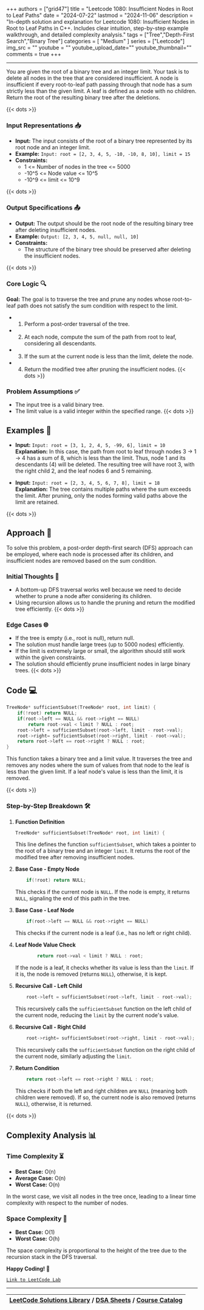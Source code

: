 
+++
authors = ["grid47"]
title = "Leetcode 1080: Insufficient Nodes in Root to Leaf Paths"
date = "2024-07-22"
lastmod = "2024-11-06"
description = "In-depth solution and explanation for Leetcode 1080: Insufficient Nodes in Root to Leaf Paths in C++. Includes clear intuition, step-by-step example walkthrough, and detailed complexity analysis."
tags = ["Tree","Depth-First Search","Binary Tree"]
categories = [
    "Medium"
]
series = ["Leetcode"]
img_src = ""
youtube = ""
youtube_upload_date=""
youtube_thumbnail=""
comments = true
+++



---
You are given the root of a binary tree and an integer limit. Your task is to delete all nodes in the tree that are considered insufficient. A node is insufficient if every root-to-leaf path passing through that node has a sum strictly less than the given limit. A leaf is defined as a node with no children. Return the root of the resulting binary tree after the deletions.
<!--more-->
{{< dots >}}
### Input Representations 📥
- **Input:** The input consists of the root of a binary tree represented by its root node and an integer limit.
- **Example:** `Input: root = [2, 3, 4, 5, -10, -10, 8, 10], limit = 15`
- **Constraints:**
	- 1 <= Number of nodes in the tree <= 5000
	- -10^5 <= Node value <= 10^5
	- -10^9 <= limit <= 10^9

{{< dots >}}
### Output Specifications 📤
- **Output:** The output should be the root node of the resulting binary tree after deleting insufficient nodes.
- **Example:** `Output: [2, 3, 4, 5, null, null, 10]`
- **Constraints:**
	- The structure of the binary tree should be preserved after deleting the insufficient nodes.

{{< dots >}}
### Core Logic 🔍
**Goal:** The goal is to traverse the tree and prune any nodes whose root-to-leaf path does not satisfy the sum condition with respect to the limit.

- 1. Perform a post-order traversal of the tree.
- 2. At each node, compute the sum of the path from root to leaf, considering all descendants.
- 3. If the sum at the current node is less than the limit, delete the node.
- 4. Return the modified tree after pruning the insufficient nodes.
{{< dots >}}
### Problem Assumptions ✅
- The input tree is a valid binary tree.
- The limit value is a valid integer within the specified range.
{{< dots >}}
## Examples 🧩
- **Input:** `Input: root = [3, 1, 2, 4, 5, -99, 6], limit = 10`  \
  **Explanation:** In this case, the path from root to leaf through nodes 3 -> 1 -> 4 has a sum of 8, which is less than the limit. Thus, node 1 and its descendants (4) will be deleted. The resulting tree will have root 3, with the right child 2, and the leaf nodes 6 and 5 remaining.

- **Input:** `Input: root = [2, 3, 4, 5, 6, 7, 8], limit = 18`  \
  **Explanation:** The tree contains multiple paths where the sum exceeds the limit. After pruning, only the nodes forming valid paths above the limit are retained.

{{< dots >}}
## Approach 🚀
To solve this problem, a post-order depth-first search (DFS) approach can be employed, where each node is processed after its children, and insufficient nodes are removed based on the sum condition.

### Initial Thoughts 💭
- A bottom-up DFS traversal works well because we need to decide whether to prune a node after considering its children.
- Using recursion allows us to handle the pruning and return the modified tree efficiently.
{{< dots >}}
### Edge Cases 🌐
- If the tree is empty (i.e., root is null), return null.
- The solution must handle large trees (up to 5000 nodes) efficiently.
- If the limit is extremely large or small, the algorithm should still work within the given constraints.
- The solution should efficiently prune insufficient nodes in large binary trees.
{{< dots >}}
## Code 💻
```cpp
TreeNode* sufficientSubset(TreeNode* root, int limit) {
    if(!root) return NULL;
    if(root->left == NULL && root->right == NULL)
        return root->val < limit ? NULL : root;
    root->left = sufficientSubset(root->left, limit - root->val);
    root->right= sufficientSubset(root->right, limit - root->val);
    return root->left == root->right ? NULL : root;
}
```

This function takes a binary tree and a limit value. It traverses the tree and removes any nodes where the sum of values from that node to the leaf is less than the given limit. If a leaf node's value is less than the limit, it is removed.

{{< dots >}}
### Step-by-Step Breakdown 🛠️
1. **Function Definition**
	```cpp
	TreeNode* sufficientSubset(TreeNode* root, int limit) {
	```
	This line defines the function `sufficientSubset`, which takes a pointer to the root of a binary tree and an integer `limit`. It returns the root of the modified tree after removing insufficient nodes.

2. **Base Case - Empty Node**
	```cpp
	    if(!root) return NULL;
	```
	This checks if the current node is `NULL`. If the node is empty, it returns `NULL`, signaling the end of this path in the tree.

3. **Base Case - Leaf Node**
	```cpp
	    if(root->left == NULL && root->right == NULL)
	```
	This checks if the current node is a leaf (i.e., has no left or right child).

4. **Leaf Node Value Check**
	```cpp
	        return root->val < limit ? NULL : root;
	```
	If the node is a leaf, it checks whether its value is less than the `limit`. If it is, the node is removed (returns `NULL`), otherwise, it is kept.

5. **Recursive Call - Left Child**
	```cpp
	    root->left = sufficientSubset(root->left, limit - root->val);
	```
	This recursively calls the `sufficientSubset` function on the left child of the current node, reducing the `limit` by the current node's value.

6. **Recursive Call - Right Child**
	```cpp
	    root->right= sufficientSubset(root->right, limit - root->val);
	```
	This recursively calls the `sufficientSubset` function on the right child of the current node, similarly adjusting the `limit`.

7. **Return Condition**
	```cpp
	    return root->left == root->right ? NULL : root;
	```
	This checks if both the left and right children are `NULL` (meaning both children were removed). If so, the current node is also removed (returns `NULL`), otherwise, it is returned.

{{< dots >}}
## Complexity Analysis 📊
### Time Complexity ⏳
- **Best Case:** O(n)
- **Average Case:** O(n)
- **Worst Case:** O(n)

In the worst case, we visit all nodes in the tree once, leading to a linear time complexity with respect to the number of nodes.

### Space Complexity 💾
- **Best Case:** O(1)
- **Worst Case:** O(h)

The space complexity is proportional to the height of the tree due to the recursion stack in the DFS traversal.

**Happy Coding! 🎉**


[`Link to LeetCode Lab`](https://leetcode.com/problems/insufficient-nodes-in-root-to-leaf-paths/description/)

---

| [LeetCode Solutions Library](https://grid47.xyz/leetcode/) / [DSA Sheets](https://grid47.xyz/sheets/) / [Course Catalog](https://grid47.xyz/courses/) |
| --- |
